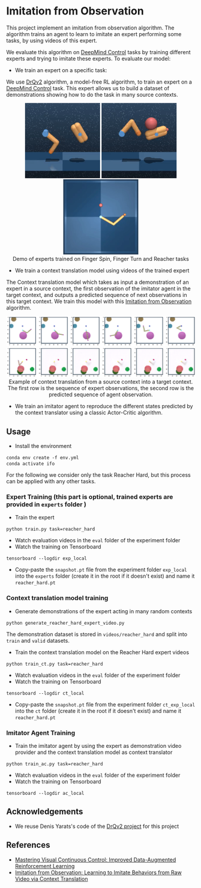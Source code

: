 # Imitation from Observation
This project implement an imitation from observation algorithm.
The algorithm trains an agent to learn to imitate an expert performing some tasks, by using videos of this expert.

We evaluate this algorithm on [DeepMind Control](https://github.com/deepmind/dm_control) tasks by training different experts 
and trying to imitate these experts. To evaluate our model:
* We train an expert on a specific task:

We use [DrQv2](https://arxiv.org/abs/2107.09645) algorithm, a model-free RL algorithm, to train an expert on a [DeepMind Control](https://github.com/deepmind/dm_control) task.
This expert allows us to build a dataset of demonstrations showing how to do the task in many source contexts.

<p align="center">
<img src="demo/expert/finger_spin.gif" width="200">
<img src="demo/expert/finger_turn_easy.gif" width="200">
<img src="demo/expert/reacher_hard.gif" width="200">
<br>
Demo of experts trained on Finger Spin, Finger Turn and Reacher tasks
</p>

* We train a context translation model using videos of the trained expert

The Context translation model which takes as input a demonstration of an expert in a source context, the first observation of the imitator agent in the target context, and outputs a predicted sequence of next observations in this target context.
We train this model with this [Imitation from Observation](https://arxiv.org/pdf/2107.09645.pdf) algorithm.
<p align="center">
<img src="demo/context_translation/expert.png">
<br>
<img src="demo/context_translation/prediction.png">
Example of context translation from a source context into a target context. The first row is the sequence of expert observations, the second row is the predicted sequence of agent observation. 
</p>

* We train an imitator agent to reproduce the different states predicted by the context translator using a classic Actor-Critic algorithm. 


## Usage

* Install the environment
```shell
conda env create -f env.yml
conda activate ifo
```


For the following we consider only the task Reacher Hard, but this process can be applied with any other tasks.

### Expert Training (this part is optional, trained experts are provided in `experts` folder )
* Train the expert
```shell
python train.py task=reacher_hard
```
* Watch evaluation videos in the `eval` folder of the experiment folder
* Watch the training on Tensorboard
```shell
tensorboard --logdir exp_local
```
* Copy-paste the `snapshot.pt` file from the experiment folder `exp_local` into the `experts` folder (create it in the root if it doesn't exist) and name it `reacher_hard.pt`

### Context translation model training

* Generate demonstrations of the expert acting in many random contexts
```shell
python generate_reacher_hard_expert_video.py
```
The demonstration dataset is stored in `videos/reacher_hard` and split into `train` and `valid` datasets.

* Train the context translation model on the Reacher Hard expert videos
```shell
python train_ct.py task=reacher_hard
```
* Watch evaluation videos in the `eval` folder of the experiment folder
* Watch the training on Tensorboard
```shell
tensorboard --logdir ct_local
```

* Copy-paste the `snapshot.pt` file from the experiment folder `ct_exp_local` into the `ct` folder (create it in the root if it doesn't exist) and name it `reacher_hard.pt` 

### Imitator Agent Training
* Train the imitator agent by using the expert as demonstration video provider and the context translation model as context translator
```shell
python train_ac.py task=reacher_hard
```
* Watch evaluation videos in the `eval` folder of the experiment folder
* Watch the training on Tensorboard
```shell
tensorboard --logdir ac_local
```

## Acknowledgements
* We reuse Denis Yarats's code of the [DrQv2 project](https://github.com/facebookresearch/drqv2) for this project

## References
* [Mastering Visual Continuous Control: Improved Data-Augmented Reinforcement Learning](https://arxiv.org/pdf/2107.09645.pdf)
* [Imitation from Observation: Learning to Imitate Behaviors from Raw Video via Context Translation](https://arxiv.org/pdf/1707.03374.pdf)
